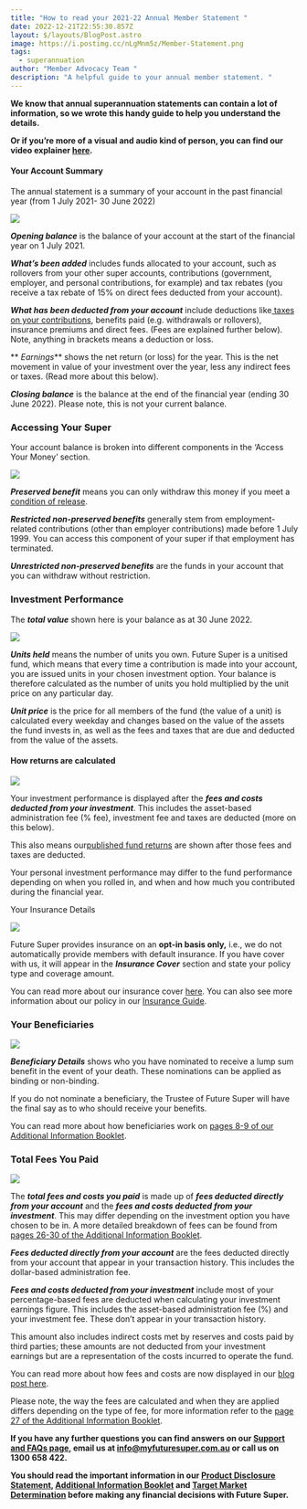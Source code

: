 ```yaml
---
title: "How to read your 2021-22 Annual Member Statement "
date: 2022-12-21T22:55:30.857Z
layout: $/layouts/BlogPost.astro
image: https://i.postimg.cc/nLgMnm5z/Member-Statement.png
tags:
  - superannuation
author: "Member Advocacy Team "
description: "A helpful guide to your annual member statement. "
---
```

**We know that annual superannuation statements can contain a lot of information, so we wrote this handy guide to help you understand the details.** 

**Or if you’re more of a visual and audio kind of person, you can find our video explainer [here](https://www.youtube.com/watch?v=ycl6Vkksmww&ab_channel=FutureSuper).**

#### Your Account Summary

The annual statement is a summary of your account in the past financial year (from 1 July 2021- 30 June 2022) 

![](https://i.postimg.cc/bJPc0NSg/Account-Summary-2-m3jfjg-2022.jpg)

***Opening balance*** is the balance of your account at the start of the financial year on 1 July 2021.

***What’s been added*** includes funds allocated to your account, such as rollovers from your other super accounts, contributions (government, employer, and personal contributions, for example) and tax rebates (you receive a tax rebate of 15% on direct fees deducted from your account).

***What has been deducted from your account*** include deductions like[ taxes on your contributions](https://www.futuresuper.com.au/faqs/why-is-tax-taken-from-my-account/), benefits paid (e.g. withdrawals or rollovers), insurance premiums and direct fees. (Fees are explained further below). Note, anything in brackets means a deduction or loss.

 ** *Earnings***   shows the net return (or loss) for the year. This is the net movement in value of your investment over the year, less any indirect fees or taxes. (Read more about this below).                             

***Closing balance*** is the balance at the end of the financial year (ending 30 June 2022). Please note, this is not your current balance.



### A﻿ccessing Your Super 

Your account balance is broken into different components in the ‘Access Your Money’ section. 

![](https://i.postimg.cc/k454Ncbf/Access-to-your-Money-2-eaviea-2022.jpg)

***Preserved benefit*** means you can only withdraw this money if you meet a [condition of release](https://www.futuresuper.com.au/faqs/what-is-a-condition-of-release/).


***Restricted non-preserved benefits*** generally stem from employment-related contributions (other than employer contributions) made before 1 July 1999. You can access this component of your super if that employment has terminated.


***Unrestricted non-preserved benefits*** are the funds in your account that you can withdraw without restriction.



### Investment Performance 


The ***total value*** shown here is your balance as at 30 June 2022. 

![](https://i.postimg.cc/K8rvdV70/Investment-Information-Example-2022.jpg)

***Units held*** means the number of units you own. Future Super is a unitised fund, which means that every time a contribution is made into your account, you are issued units in your chosen investment option. Your balance is therefore calculated as the number of units you hold multiplied by the unit price on any particular day.

***Unit price*** is the price for all members of the fund (the value of a unit) is calculated every weekday and changes based on the value of the assets the fund invests in, as well as the fees and taxes that are due and deducted from the value of the assets.



#### How returns are calculated

![](https://i.postimg.cc/XqfY4zSN/statement-pic-4-performance.png)

Your investment performance is displayed after the ***fees and costs deducted from your investment***. This includes the asset-based administration fee (% fee), investment fee and taxes are deducted (more on this below). 


This also means our[](https://www.myfuturesuper.com.au/choosing/performanceandreturns)[published fund returns](https://www.myfuturesuper.com.au/performance-and-returns/) are shown after those fees and taxes are deducted.


Your personal investment performance may differ to the fund performance depending on when you rolled in, and when and how much you contributed during the financial year.



Y﻿our Insurance Details 

![](https://i.postimg.cc/pTNvrJBm/statement-pic-5-insurance.png)

Future Super provides insurance on an **opt-in basis only,** i.e., we do not automatically provide members with default insurance. If you have cover with us, it will appear in the ***Insurance Cover*** section and state your policy type and coverage amount.


You can read more about our insurance cover [here](https://www.myfuturesuper.com.au/faqs/does-future-super-offer-insurance/). You can also see more information about our policy in our [Insurance Guide](https://content.myfuturesuper.com.au/forms-docs/FS_InsuranceGuide_20122022.pdf). 



### Y﻿our Beneficiaries 

![](https://i.postimg.cc/cC4bLvPK/Beneficiary-Details-uqci1k.png)

***Beneficiary Details*** shows who you have nominated to receive a lump sum benefit in the event of your death. These nominations can be applied as binding or non-binding. 


If you do not nominate a beneficiary, the Trustee of Future Super will have the final say as to who should receive your benefits. 


You can read more about how beneficiaries work on [pages 8-9 of our Additional Information Booklet](https://content.myfuturesuper.com.au/forms-docs/FS_AIB_20122022.pdf). 





### Total Fees You Paid

![](https://i.postimg.cc/SsQrWwd3/Screen-Shot-2022-12-21-at-6-06-40-pm.png)

The ***total fees and costs you paid*** is made up of ***fees deducted directly from your account*** and the ***fees and costs deducted from your investment***. This may differ depending on the investment option you have chosen to be in. A more detailed breakdown of fees can be found from [pages 26-30 of the Additional Information Booklet](https://content.myfuturesuper.com.au/forms-docs/FS_AIB_20122022.pdf). 


***Fees deducted directly from your account*** are the fees deducted directly from your account that appear in your transaction history. This includes the dollar-based administration fee. 


***Fees and costs deducted from your investment*** include most of your percentage-based fees are deducted when calculating your investment earnings figure. This includes the asset-based administration fee (%) and your investment fee. These don’t appear in your transaction history.


This amount also includes indirect costs met by reserves and costs paid by third parties; these amounts are not deducted from your investment earnings but are a representation of the costs incurred to operate the fund. 


You can read more about how fees and costs are now displayed in our [blog post here](https://www.futuresuper.com.au/blog/change-is-in-the-air-fees-costs-in-super-from-30-september-2022-1/). 


Please note, the way the fees are calculated and when they are applied differs depending on the type of fee, for more information refer to the [page 27 of the Additional Information Booklet](https://content.myfuturesuper.com.au/forms-docs/FS_AIB_20122022.pdf).














**If you have any further questions you can find answers on our [Support and FAQs page](https://www.myfuturesuper.com.au/support-and-faqs/), email us at info@myfuturesuper.com.au or call us on 1300 658 422.**


**You should read the important information in our [Product Disclosure Statement](https://content.myfuturesuper.com.au/forms-docs/FS_PDS_20122022.pdf), [Additional Information Booklet](https://content.myfuturesuper.com.au/forms-docs/FS_AIB_20122022.pdf) and [Target Market Determination](https://content.myfuturesuper.com.au/forms-docs/FS_AccumTMD_20122022.pdf) before making any financial decisions with Future Super.**
